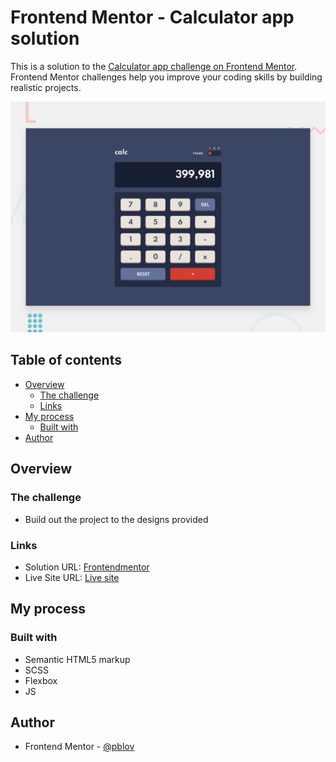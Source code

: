# Frontend Mentor - Calculator app solution

This is a solution to the [Calculator app challenge on Frontend Mentor](https://www.frontendmentor.io/challenges/calculator-app-9lteq5N29). Frontend Mentor challenges help you improve your coding skills by building realistic projects. 


![Design preview for the Calculator app coding challenge](./design/desktop-preview.jpg)


## Table of contents

- [Overview](#overview)
  - [The challenge](#the-challenge)
  - [Links](#links)
- [My process](#my-process)
  - [Built with](#built-with)
- [Author](#author)

## Overview

### The challenge

- Build out the project to the designs provided

### Links

- Solution URL: [Frontendmentor](https://www.frontendmentor.io/solutions/fylo-dark-theme-landing-page-html-sass-1V9X7MwnV)
- Live Site URL: [Live site](https://pblov03-fylodarktheme-landingpage.netlify.app)

## My process

### Built with

- Semantic HTML5 markup
- SCSS 
- Flexbox
- JS


## Author

- Frontend Mentor - [@pblov](https://www.frontendmentor.io/profile/pblov)

